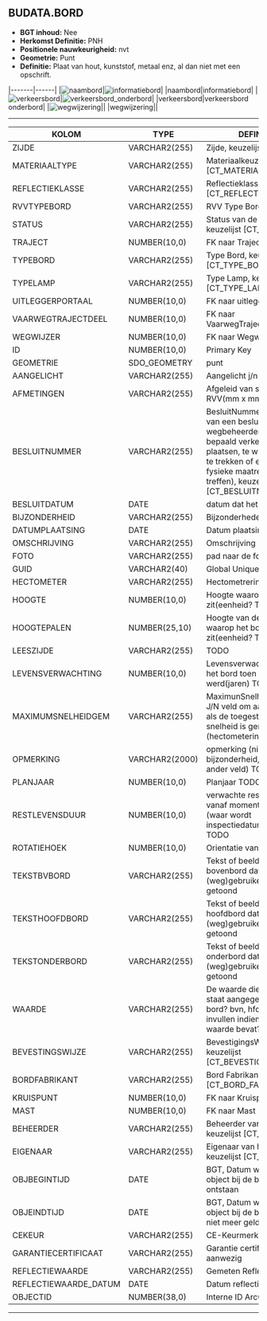 ﻿## BUDATA.BORD


* __BGT inhoud:__ Nee
* __Herkomst Definitie:__ PNH
* __Positionele nauwkeurigheid:__ nvt
* __Geometrie:__ Punt
* __Definitie:__ Plaat van hout, kunststof, metaal enz, al dan niet met een opschrift.

|-------|------|
|![naambord](objectbladen\6_Meubilair\naambord.png)|![informatiebord](objectbladen\6_Meubilair\informatiebord.png)|
|naambord|informatiebord|
|![verkeersbord](objectbladen\6_Meubilair\verkeersbord.png)|![verkeersbord_onderbord](objectbladen\6_Meubilair\verkeersbord_onderbord.png)|
|verkeersbord|verkeersbord onderbord|
|![wegwijzering](objectbladen\6_Meubilair\wegwijzering.png)||
|wegwijzering||

***

|KOLOM                           	|TYPE          	|DEFINITIE|
|------                          	|----          	|-----    |
|ZIJDE                           	|VARCHAR2(255) 	|Zijde, keuzelijst [CT_ZIJDE]|
|MATERIAALTYPE                   	|VARCHAR2(255) 	|Materiaalkeuze, keuzelijst [CT_MATERIAALTYPE]|
|REFLECTIEKLASSE                 	|VARCHAR2(255) 	|Reflectieklasse, keuzelijst [CT_REFLECTIEKLASSE]|
|RVVTYPEBORD                     	|VARCHAR2(255) 	|RVV Type Bord|
|STATUS                          	|VARCHAR2(255) 	|Status van de gegevens, keuzelijst [CT_STATUS]|
|TRAJECT                         	|NUMBER(10,0)  	|FK naar Traject|
|TYPEBORD                        	|VARCHAR2(255) 	|Type Bord, keuzelijst [CT_TYPE_BORD]|
|TYPELAMP                        	|VARCHAR2(255)	|Type Lamp, keuzelijst [CT_TYPE_LAMP]|
|UITLEGGERPORTAAL                	|NUMBER(10,0)  	|FK naar uitleggerportaal|
|VAARWEGTRAJECTDEEL              	|NUMBER(10,0)  	|FK naar VaarwegTrajectDeel |
|WEGWIJZER                       	|NUMBER(10,0)  	|FK naar Wegwijzer|
|ID                              	|NUMBER(10,0)  	|Primary Key|
|GEOMETRIE                       	|SDO_GEOMETRY  	|punt|
|AANGELICHT                      	|VARCHAR2(255) 	|Aangelicht j/n TODO|
|AFMETINGEN                      	|VARCHAR2(255) 	|Afgeleid van standaard RVV(mm x mm)|
|BESLUITNUMMER                   	|VARCHAR2(255)	|BesluitNummer (nummer van een besluit van een wegbeheerder om een bepaald verkeersteken te plaatsen, te wijzigen of in te trekken of een bepaalde fysieke maatregel te treffen), keuzelijst [CT_BESLUITNUMMER]|
|BESLUITDATUM                    	|DATE          	|datum dat het besluit|
|BIJZONDERHEID                   	|VARCHAR2(255) 	|Bijzonderheden|
|DATUMPLAATSING                  	|DATE          	|Datum plaatsing|
|OMSCHRIJVING                    	|VARCHAR2(255) 	|Omschrijving|
|FOTO                            	|VARCHAR2(255) 	|pad naar de foto TODO|
|GUID                            	|VARCHAR2(40)  	|Global Unique Identifier|
|HECTOMETER                      	|VARCHAR2(255)  |Hectometrering|
|HOOGTE                          	|NUMBER(10,0)  	|Hoogte waarop het bord zit(eenheid? TODO)|
|HOOGTEPALEN                     	|NUMBER(25,10) 	|Hoogte van de paal waarop het bord zit(eenheid? TODO)|
|LEESZIJDE                       	|VARCHAR2(255) 	|TODO|
|LEVENSVERWACHTING               	|NUMBER(10,0)  	|Levensverwachting van het bord toen het geplaatst werd(jaren) TODO|
|MAXIMUMSNELHEIDGEM              	|VARCHAR2(255) 	|MaximunSnelheidGemeld. J/N veld om aan te geven als de toegestane max. snelheid is gemeld op het (hectometerings)bord.|
|OPMERKING                       	|VARCHAR2(2000)	|opmerking (niet bijzonderheid, dat is een ander veld) TODO|
|PLANJAAR                        	|NUMBER(10,0)  	|Planjaar TODO|
|RESTLEVENSDUUR                  	|NUMBER(10,0)  	|verwachte restlevensduur vanaf moment inspect (waar wordt inspectiedatum ingevuld?) TODO|
|ROTATIEHOEK                     	|NUMBER(10,0)  	|Orientatie van het bord|
|TEKSTBVBORD                     	|VARCHAR2(255) 	|Tekst of beeld op het bovenbord dat aan de (weg)gebruiker wordt getoond|
|TEKSTHOOFDBORD                  	|VARCHAR2(255) 	|Tekst of beeld op het hoofdbord dat aan de (weg)gebruiker wordt getoond|
|TEKSTONDERBORD                  	|VARCHAR2(255) 	|Tekst of beeld op het onderbord dat aan de (weg)gebruiker wordt getoond|
|WAARDE                          	|VARCHAR2(255) 	|De waarde die op het bord staat aangegeven. (Welk bord? bvn, hfd, onder? Ook invullen indien de tekst een waarde bevat? TODO|
|BEVESTINGSWIJZE                 	|VARCHAR2(255) 	|BevestigingsWijze, keuzelijst [CT_BEVESTIGINGSWIJZE]|
|BORDFABRIKANT                   	|VARCHAR2(255) 	|Bord Fabrikant, keuzelijst [CT_BORD_FABRIKANT]|
|KRUISPUNT                       	|NUMBER(10,0)  	|FK naar Kruispunt|
|MAST                            	|NUMBER(10,0)  	|FK naar Mast|
|BEHEERDER                       	|VARCHAR2(255) 	|Beheerder van de halte, keuzelijst [CT_INSTANTIE]|
|EIGENAAR                        	|VARCHAR2(255) 	|Eigenaar van het object, keuzelijst [CT_INSTANTIE]|
|OBJBEGINTIJD                    	|DATE          	|BGT, Datum waarop het object bij de bronhouder is ontstaan|
|OBJEINDTIJD                     	|DATE          	|BGT, Datum waarop het object bij de bronhouder niet meer geldig is|
|CEKEUR								|VARCHAR2(255)	|CE-Keurmerk aanwezig|
|GARANTIECERTIFICAAT				|VARCHAR2(255)	|Garantie certificaat aanwezig|
|REFLECTIEWAARDE					|VARCHAR2(255)	|Gemeten Reflectiewaarde|
|REFLECTIEWAARDE_DATUM				|DATE			|Datum reflectiemeting|
|OBJECTID                        	|NUMBER(38,0)   |Interne ID ArcGIS|

***
